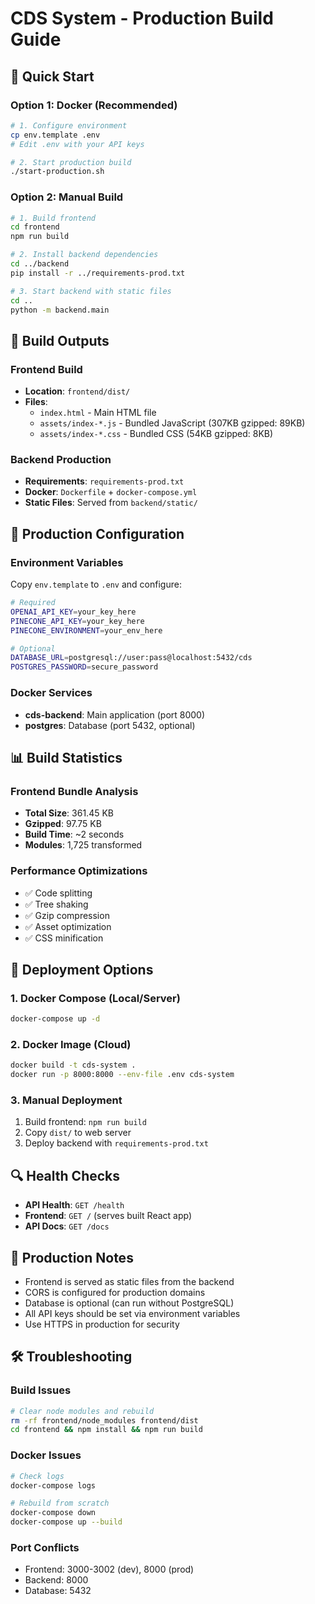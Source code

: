 # CDS System - Production Build Guide

## 🚀 Quick Start

### Option 1: Docker (Recommended)

```bash
# 1. Configure environment
cp env.template .env
# Edit .env with your API keys

# 2. Start production build
./start-production.sh
```

### Option 2: Manual Build

```bash
# 1. Build frontend
cd frontend
npm run build

# 2. Install backend dependencies
cd ../backend
pip install -r ../requirements-prod.txt

# 3. Start backend with static files
cd ..
python -m backend.main
```

## 📁 Build Outputs

### Frontend Build

- **Location**: `frontend/dist/`
- **Files**:
  - `index.html` - Main HTML file
  - `assets/index-*.js` - Bundled JavaScript (307KB gzipped: 89KB)
  - `assets/index-*.css` - Bundled CSS (54KB gzipped: 8KB)

### Backend Production

- **Requirements**: `requirements-prod.txt`
- **Docker**: `Dockerfile` + `docker-compose.yml`
- **Static Files**: Served from `backend/static/`

## 🔧 Production Configuration

### Environment Variables

Copy `env.template` to `.env` and configure:

```bash
# Required
OPENAI_API_KEY=your_key_here
PINECONE_API_KEY=your_key_here
PINECONE_ENVIRONMENT=your_env_here

# Optional
DATABASE_URL=postgresql://user:pass@localhost:5432/cds
POSTGRES_PASSWORD=secure_password
```

### Docker Services

- **cds-backend**: Main application (port 8000)
- **postgres**: Database (port 5432, optional)

## 📊 Build Statistics

### Frontend Bundle Analysis

- **Total Size**: 361.45 KB
- **Gzipped**: 97.75 KB
- **Build Time**: ~2 seconds
- **Modules**: 1,725 transformed

### Performance Optimizations

- ✅ Code splitting
- ✅ Tree shaking
- ✅ Gzip compression
- ✅ Asset optimization
- ✅ CSS minification

## 🚀 Deployment Options

### 1. Docker Compose (Local/Server)

```bash
docker-compose up -d
```

### 2. Docker Image (Cloud)

```bash
docker build -t cds-system .
docker run -p 8000:8000 --env-file .env cds-system
```

### 3. Manual Deployment

1. Build frontend: `npm run build`
2. Copy `dist/` to web server
3. Deploy backend with `requirements-prod.txt`

## 🔍 Health Checks

- **API Health**: `GET /health`
- **Frontend**: `GET /` (serves built React app)
- **API Docs**: `GET /docs`

## 📝 Production Notes

- Frontend is served as static files from the backend
- CORS is configured for production domains
- Database is optional (can run without PostgreSQL)
- All API keys should be set via environment variables
- Use HTTPS in production for security

## 🛠️ Troubleshooting

### Build Issues

```bash
# Clear node modules and rebuild
rm -rf frontend/node_modules frontend/dist
cd frontend && npm install && npm run build
```

### Docker Issues

```bash
# Check logs
docker-compose logs

# Rebuild from scratch
docker-compose down
docker-compose up --build
```

### Port Conflicts

- Frontend: 3000-3002 (dev), 8000 (prod)
- Backend: 8000
- Database: 5432
